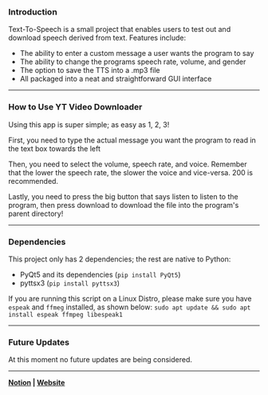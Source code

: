 ### Introduction

Text-To-Speech is a small project that enables users to test out and download speech derived from text. Features include:

- The ability to enter a custom message a user wants the program to say
- The ability to change the programs speech rate, volume, and gender
- The option to save the TTS into a .mp3 file
- All packaged into a neat and straightforward GUI interface

---

### How to Use YT Video Downloader

Using this app is super simple; as easy as 1, 2, 3! 

First, you need to type the actual message you want the program to read in the text box towards the left

Then, you need to select the volume, speech rate, and voice. Remember that the lower the speech rate, the slower the voice and vice-versa. 200 is recommended.

Lastly, you need to press the big button that says listen to listen to the program, then press download to download the file into the program's parent directory!

---

### Dependencies

This project only has 2 dependencies; the rest are native to Python:

- PyQt5 and its dependencies (`pip install PyQt5`)
- pyttsx3  (`pip install pyttsx3`)

If you are running this script on a Linux Distro, please make sure you have `espeak` and `ffmeg` installed, as shown below:
`sudo apt update && sudo apt install espeak ffmpeg libespeak1`

---

### Future Updates

At this moment no future updates are being considered.

---

**[Notion](https://www.notion.so/Text-To-Speech-GUI-e8f03601dea04ffd90a2901496c18358) | [Website](https://ali-ehtesham.carrd.co/)**
